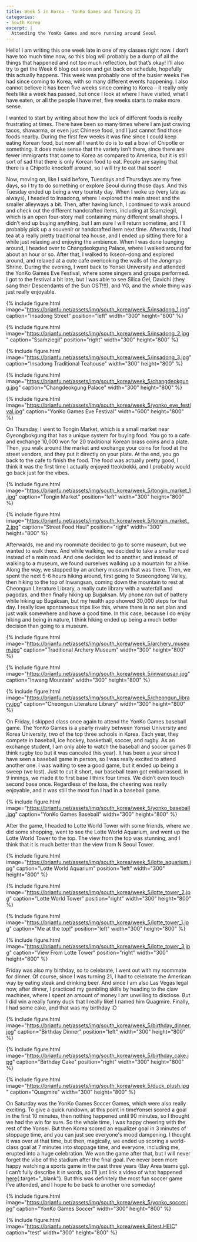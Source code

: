 ```yaml
---
title: Week 5 in Korea - YonKo Games and Turning 21
categories:
- South Korea
excerpt: |
  Attending the YonKo Games and more running around Seoul
---
```


Hello! I am writing this one week late in one of my classes right now. I don’t have too much time now, so this blog will probably be a dump of all the things that happened and not too much reflection, but that’s okay! I’ll also try to get the Week 6 blog out soon and get back on schedule, hopefully this actually happens. This week was probably one of the busier weeks I’ve had since coming to Korea, with so many different events happening. I also cannot believe it has been five weeks since coming to Korea – it really only feels like a week has passed, but once I look at where I have visited, what I have eaten, or all the people I have met, five weeks starts to make more sense. 

I wanted to start by writing about how the lack of different foods is really frustrating at times. There have been so many times where I am just craving tacos, shawarma, or even just Chinese food, and I just cannot find those foods nearby. During the first few weeks it was fine since I could keep eating Korean food, but now all I want to do is to eat a bowl of Chipotle or something. It does make sense that the variety isn’t there, since there are fewer immigrants that come to Korea as compared to America, but it is still sort of sad that there is only Korean food to eat. People are saying that there is a Chipotle knockoff around, so I will try to eat that soon!

Now, moving on, like I said before, Tuesdays and Thursdays are my free days, so I try to do something or explore Seoul during those days. And this Tuesday ended up being a very touristy day. When I woke up (very late as always), I headed to Insadong, where I explored the main street and the smaller alleyways a bit. Then, after having lunch, I continued to walk around and check out the different handcrafted items, including at Ssamziegil, which is an open four-story mall containing many different small shops. I didn’t end up buying anything, but I am sure I will return sometime, and I’ll probably pick up a souvenir or handcrafted item next time. Afterwards, I had tea at a really pretty traditional tea house, and I ended up sitting there for a while just relaxing and enjoying the ambience. When I was done lounging around,  I headed over to Changdeokgung Palace, where I walked around for about an hour or so. After that, I walked to Ikseon-dong and explored around, and relaxed at a cute cafe overlooking the walls of the Jongmyo Shrine. During the evening, I went back to Yonsei University and attended the YonKo Games Eve Festival, where some singers and groups performed. I got to the festival a bit late, but I was able to see Silica Gel, Davichi (they sang their Descendants of the Sun OST!!!), and YG, and the whole thing was just really enjoyable. 

{% include figure.html image="https://brianfu.net/assets/img/south_korea/week_5/insadong_1.jpg" caption="Insadong Street" position="left" width="300" height="800" %}

{% include figure.html image="https://brianfu.net/assets/img/south_korea/week_5/insadong_2.jpg" caption="Ssamziegil" position="right" width="300" height="800" %}

{% include figure.html image="https://brianfu.net/assets/img/south_korea/week_5/insadong_3.jpg" caption="Insadong Traditional Teahouse" width="300" height="800" %}

{% include figure.html image="https://brianfu.net/assets/img/south_korea/week_5/changdeokgung.jpg" caption="Changdeokgung Palace" width="300" height="800" %}

{% include figure.html image="https://brianfu.net/assets/img/south_korea/week_5/yonko_eve_festival.jpg" caption="YonKo Games Eve Festival" width="600" height="800" %}

On Thursday, I went to Tongin Market, which is a small market near Gyeongbokgung that has a unique system for buying food. You go to a cafe and exchange 10,000 won for 20 traditional Korean brass coins and a plate. Then, you walk around the market and exchange your coins for food at the street vendors, and they put it directly on your plate. At the end, you go back to the cafe to finish the food. The food was actually pretty good, I think it was the first time I actually enjoyed tteokbokki, and I probably would go back just for the vibes. 

{% include figure.html image="https://brianfu.net/assets/img/south_korea/week_5/tongin_market_1.jpg" caption="Tongin Market" position="left" width="300" height="800" %}

{% include figure.html image="https://brianfu.net/assets/img/south_korea/week_5/tongin_market_2.jpg" caption="Street Food Haul" position="right" width="300" height="800" %}

<div style="clear: both;"></div>

Afterwards, me and my roommate decided to go to some museum, but we wanted to walk there. And while walking, we decided to take a smaller road instead of a main road. And one decision led to another, and instead of walking to a museum, we found ourselves walking up a mountain for a hike. Along the way, we stopped by an archery museum that was there. Then, we spent the next 5-6 hours hiking around, first going to Suseongdong Valley, then hiking to the top of Inwangsan, coming down the mountain to rest at Cheongun Literature Library, a really cute library with a waterfall and pagodas, and then finally hiking up Bugaksan. My phone ran out of battery while hiking up Bugaksan, but my health app showed 30,000 steps for that day. I really love spontaneous trips like this, where there is no set plan and just walk somewhere and have a good time. In this case, because I do enjoy hiking and being in nature, I think hiking ended up being a much better decision than going to a museum. 

{% include figure.html image="https://brianfu.net/assets/img/south_korea/week_5/archery_museum.jpg" caption="Traditional Archery Museum" width="300" height="800" %}

{% include figure.html image="https://brianfu.net/assets/img/south_korea/week_5/inwangsan.jpg" caption="Inwang Mountain" width="300" height="800" %}

{% include figure.html image="https://brianfu.net/assets/img/south_korea/week_5/cheongun_library.jpg" caption="Cheongun Literature Library" width="300" height="800" %}

On Friday, I skipped class once again to attend the YonKo Games baseball game. The YonKo Games is a yearly rivalry between Yonsei University and Korea University, two of the top three schools in Korea. Each year, they compete in baseball, ice hockey, basketball, soccer, and rugby. As an exchange student, I am only able to watch the baseball and soccer games (I think rugby too but it was canceled this year). It has been a year since I have seen a baseball game in person, so I was really excited to attend another one. I was waiting to see a good game, but it ended up being a sweep (we lost). Just to cut it short, our baseball team got embarrassed. In 9 innings, we made it to first base I think four times. We didn’t even touch second base once. Regardless of the loss, the cheering was really enjoyable, and it was still the most fun I had in a baseball game. 

{% include figure.html image="https://brianfu.net/assets/img/south_korea/week_5/yonko_baseball.jpg" caption="YonKo Games Baseball" width="300" height="800" %}

After the game, I headed to Lotte World Tower with some friends, where we did some shopping, went to see the Lotte World Aquarium, and went up the Lotte World Tower to the top. The view from the top was stunning, and I think that it is much better than the view from N Seoul Tower. 

{% include figure.html image="https://brianfu.net/assets/img/south_korea/week_5/lotte_aquarium.jpg" caption="Lotte World Aquarium" position="left" width="300" height="800" %}

{% include figure.html image="https://brianfu.net/assets/img/south_korea/week_5/lotte_tower_2.jpg" caption="Lotte World Tower" position="right" width="300" height="800" %}

{% include figure.html image="https://brianfu.net/assets/img/south_korea/week_5/lotte_tower_1.jpg" caption="Me at the top!" position="left" width="300" height="800" %}

{% include figure.html image="https://brianfu.net/assets/img/south_korea/week_5/lotte_tower_3.jpg" caption="View From Lotte Tower" position="right" width="300" height="800" %}

<div style="clear: both;"></div>

Friday was also my birthday, so to celebrate, I went out with my roommate for dinner. Of course, since I was turning 21, I had to celebrate the American way by eating steak and drinking beer. And since I am also Las Vegas legal now, after dinner, I practiced my gambling skills by heading to the claw machines, where I spent an amount of money I am unwilling to disclose. But I did win a really funny duck that I really like! I named him Quagmire. Finally, I had some cake, and that was my birthday :D 

{% include figure.html image="https://brianfu.net/assets/img/south_korea/week_5/birthday_dinner.jpg" caption="Birthday Dinner" position="left" width="300" height="800" %}

{% include figure.html image="https://brianfu.net/assets/img/south_korea/week_5/birthday_cake.jpg" caption="Birthday Cake" position="right" width="300" height="800" %}

{% include figure.html image="https://brianfu.net/assets/img/south_korea/week_5/duck_plush.jpg" caption="Quagmire" width="300" height="800" %}

On Saturday was the YonKo Games Soccer Games, which were also really exciting. To give a quick rundown, at this point in timeYonsei scored a goal in the first 10 minutes, then nothing happened until 90 minutes, so I thought we had the win for sure. So the whole time, I was happy cheering with the rest of the Yonsei. But then Korea scored an equalizer goal in 3 minutes of stoppage time, and you can just see everyone's mood dampening. I thought it was over at that time, but then, magically, we ended up scoring a world-class goal at 7 minutes into stoppage time, and everyone, including me, erupted into a huge celebration. We won the game after that, but I will never forget the vibe of the stadium after the final goal. I’ve never been more happy watching a sports game in the past three years (Bay Area teams gg). I can’t fully describe it in words, so I’ll just link a video of what happened [here](https://youtu.be/He3SoTLZgtI?t=252&feature=shared){:target="_blank"}. But this was definitely the most fun soccer game I’ve attended, and I hope to be back to another one someday! 

{% include figure.html image="https://brianfu.net/assets/img/south_korea/week_5/yonko_soccer.jpg" caption="YonKo Games Soccer" width="300" height="800" %}

{% include figure.html image="https://brianfu.net/assets/img/south_korea/week_6/test.HEIC" caption="test" width="300" height="800" %}
